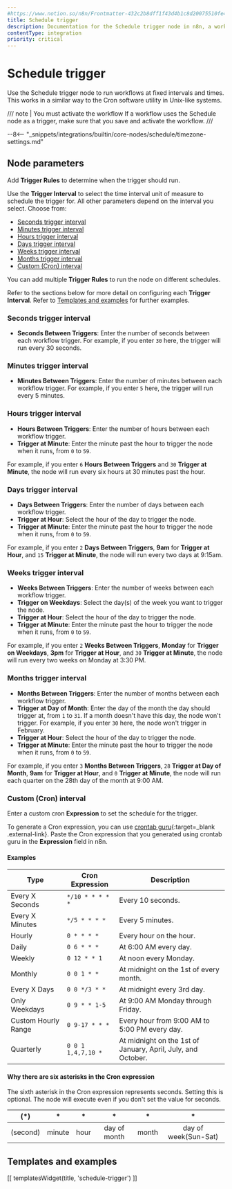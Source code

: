 ```yaml
---
#https://www.notion.so/n8n/Frontmatter-432c2b8dff1f43d4b1c8d20075510fe4
title: Schedule trigger
description: Documentation for the Schedule trigger node in n8n, a workflow automation platform. Includes guidance on usage, and links to examples.
contentType: integration
priority: critical
---
```


# Schedule trigger

Use the Schedule trigger node to run workflows at fixed intervals and times. This works in a similar way to the Cron software utility in Unix-like systems.

/// note | You must activate the workflow
If a workflow uses the Schedule node as a trigger, make sure that you save and activate the workflow. 
///

--8<-- "_snippets/integrations/builtin/core-nodes/schedule/timezone-settings.md"

## Node parameters

Add **Trigger Rules** to determine when the trigger should run.

Use the **Trigger Interval** to select the time interval unit of measure to schedule the trigger for. All other parameters depend on the interval you select. Choose from:

- [Seconds trigger interval](#seconds-trigger-interval)
- [Minutes trigger interval](#minutes-trigger-interval)
- [Hours trigger interval](#hours-trigger-interval)
- [Days trigger interval](#days-trigger-interval)
- [Weeks trigger interval](#weeks-trigger-interval)
- [Months trigger interval](#months-trigger-interval)
- [Custom (Cron) interval](#custom-cron-interval)

You can add multiple **Trigger Rules** to run the node on different schedules.

Refer to the sections below for more detail on configuring each **Trigger Interval**. Refer to [Templates and examples](#templates-and-examples) for further examples.

### Seconds trigger interval

* **Seconds Between Triggers**: Enter the number of seconds between each workflow trigger. For example, if you enter `30` here, the trigger will run every 30 seconds.

### Minutes trigger interval

* **Minutes Between Triggers**: Enter the number of minutes between each workflow trigger. For example, if you enter `5` here, the trigger will run every 5 minutes.

### Hours trigger interval

* **Hours Between Triggers**: Enter the number of hours between each workflow trigger.
* **Trigger at Minute**: Enter the minute past the hour to trigger the node when it runs, from `0` to `59`.

For example, if you enter `6` **Hours Between Triggers** and `30` **Trigger at Minute**, the node will run every six hours at 30 minutes past the hour.

### Days trigger interval

* **Days Between Triggers**: Enter the number of days between each workflow trigger.
* **Trigger at Hour**: Select the hour of the day to trigger the node.
* **Trigger at Minute**: Enter the minute past the hour to trigger the node when it runs, from `0` to `59`.

For example, if you enter `2` **Days Between Triggers**, **9am** for **Trigger at Hour**, and `15` **Trigger at Minute**, the node will run every two days at 9:15am.

### Weeks trigger interval

* **Weeks Between Triggers**: Enter the number of weeks between each workflow trigger.
* **Trigger on Weekdays**: Select the day(s) of the week you want to trigger the node.
* **Trigger at Hour**: Select the hour of the day to trigger the node.
* **Trigger at Minute**: Enter the minute past the hour to trigger the node when it runs, from `0` to `59`.

For example, if you enter `2` **Weeks Between Triggers**, **Monday** for **Trigger on Weekdays**, **3pm** for **Trigger at Hour**, and `30` **Trigger at Minute**, the node will run every two weeks on Monday at 3:30 PM.

### Months trigger interval

* **Months Between Triggers**: Enter the number of months between each workflow trigger.
* **Trigger at Day of Month**: Enter the day of the month the day should trigger at, from `1` to `31`. If a month doesn't have this day, the node won't trigger. For example, if you enter `30` here, the node won't trigger in February.
* **Trigger at Hour**: Select the hour of the day to trigger the node.
* **Trigger at Minute**: Enter the minute past the hour to trigger the node when it runs, from `0` to `59`.

For example, if you enter `3` **Months Between Triggers**, `28` **Trigger at Day of Month**, **9am** for **Trigger at Hour**, and `0` **Trigger at Minute**, the node will run each quarter on the 28th day of the month at 9:00 AM.

### Custom (Cron) interval

Enter a custom cron **Expression** to set the schedule for the trigger.

To generate a Cron expression, you can use [crontab guru](https://crontab.guru){:target=_blank .external-link}. Paste the Cron expression that you generated using crontab guru in the **Expression** field in n8n.

#### Examples

|Type|Cron Expression|Description|
|---|---|---|
|Every X Seconds|`*/10 * * * * *`|Every 10 seconds.|
|Every X Minutes|`*/5 * * * *`|Every 5 minutes.|
|Hourly|`0 * * * *`|Every hour on the hour.|
|Daily|`0 6 * * *`|At 6:00 AM every day.|
|Weekly|`0 12 * * 1`|At noon every Monday.|
|Monthly|`0 0 1 * *`|At midnight on the 1st of every month.|
|Every X Days|`0 0 */3 * *`|At midnight every 3rd day.|
|Only Weekdays|`0 9 * * 1-5`|At 9:00 AM Monday through Friday.|
|Custom Hourly Range|`0 9-17 * * *`|Every hour from 9:00 AM to 5:00 PM every day.|
|Quarterly|`0 0 1 1,4,7,10 *`|At midnight on the 1st of January, April, July, and October.|

#### Why there are six asterisks in the Cron expression

The sixth asterisk in the Cron expression represents seconds. Setting this is optional. The node will execute even if you don't set the value for seconds.

|  (*)  |  *  |  *  |  *  |  *  |  *  |
|:--:|:--:|:--:|:--:|:--:|:--:|
|(second)|minute|hour|day of month|month|day of week(Sun-Sat)|

## Templates and examples

<!-- see https://www.notion.so/n8n/Pull-in-templates-for-the-integrations-pages-37c716837b804d30a33b47475f6e3780 -->
[[ templatesWidget(title, 'schedule-trigger') ]]



